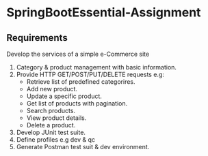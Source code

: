 # SpringBootEssential-Assignment
## Requirements
Develop the services of a simple e-Commerce site
1. Category & product management with basic information.
2. Provide HTTP GET/POST/PUT/DELETE requests e.g:
   - Retrieve list of predefined categorires.
   - Add new product.
   - Update a specific product.
   - Get list of products with pagination.
   - Search products.
   - View product details.
   - Delete a product.
3. Develop JUnit test suite.
4. Define profiles e.g dev & qc
5. Generate Postman test suit & dev environment.

